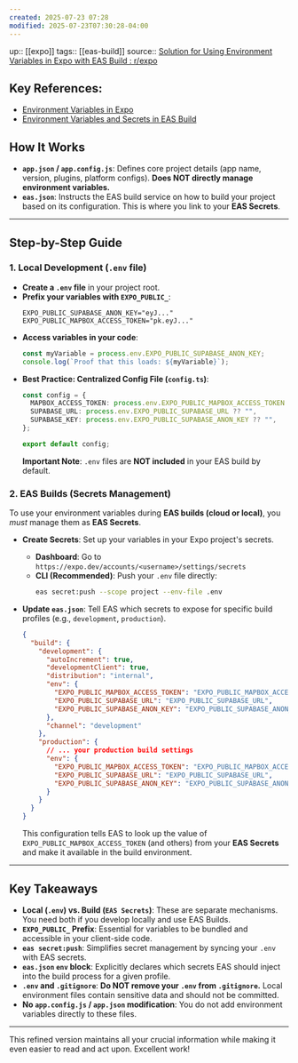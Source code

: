 ```yaml
---
created: 2025-07-23 07:28
modified: 2025-07-23T07:30:28-04:00
---
```

up:: [[expo]]
tags:: [[eas-build]]
source:: [Solution for Using Environment Variables in Expo with EAS Build : r/expo](https://www.reddit.com/r/expo/comments/1feh09e/solution_for_using_environment_variables_in_expo/)
## Key References:

  * [Environment Variables in Expo](https://docs.expo.dev/guides/environment-variables/)
  * [Environment Variables and Secrets in EAS Build](https://docs.expo.dev/build-reference/variables/)

## How It Works

  * **`app.json` / `app.config.js`**: Defines core project details (app name, version, plugins, platform configs). **Does NOT directly manage environment variables.**
  * **`eas.json`**: Instructs the EAS build service on how to build your project based on its configuration. This is where you link to your **EAS Secrets**.

-----

## Step-by-Step Guide

### 1\. Local Development (`.env` file)

  * **Create a `.env` file** in your project root.
  * **Prefix your variables with `EXPO_PUBLIC_`**:
    ```
    EXPO_PUBLIC_SUPABASE_ANON_KEY="eyJ..."
    EXPO_PUBLIC_MAPBOX_ACCESS_TOKEN="pk.eyJ..."
    ```
  * **Access variables in your code**:
    ```typescript
    const myVariable = process.env.EXPO_PUBLIC_SUPABASE_ANON_KEY;
    console.log(`Proof that this loads: ${myVariable}`);
    ```
  * **Best Practice: Centralized Config File (`config.ts`)**:
    ```typescript
    const config = {
      MAPBOX_ACCESS_TOKEN: process.env.EXPO_PUBLIC_MAPBOX_ACCESS_TOKEN ?? "",
      SUPABASE_URL: process.env.EXPO_PUBLIC_SUPABASE_URL ?? "",
      SUPABASE_KEY: process.env.EXPO_PUBLIC_SUPABASE_ANON_KEY ?? "",
    };

    export default config;
    ```
    **Important Note**: `.env` files are **NOT included** in your EAS build by default.

### 2\. EAS Builds (Secrets Management)

To use your environment variables during **EAS builds (cloud or local)**, you *must* manage them as **EAS Secrets**.

  * **Create Secrets**: Set up your variables in your Expo project's secrets.

      * **Dashboard**: Go to `https://expo.dev/accounts/<username>/settings/secrets`
      * **CLI (Recommended)**: Push your `.env` file directly:
        ```bash
        eas secret:push --scope project --env-file .env
        ```

  * **Update `eas.json`**: Tell EAS which secrets to expose for specific build profiles (e.g., `development`, `production`).

    ```json
    {
      "build": {
        "development": {
          "autoIncrement": true,
          "developmentClient": true,
          "distribution": "internal",
          "env": {
            "EXPO_PUBLIC_MAPBOX_ACCESS_TOKEN": "EXPO_PUBLIC_MAPBOX_ACCESS_TOKEN",
            "EXPO_PUBLIC_SUPABASE_URL": "EXPO_PUBLIC_SUPABASE_URL",
            "EXPO_PUBLIC_SUPABASE_ANON_KEY": "EXPO_PUBLIC_SUPABASE_ANON_KEY"
          },
          "channel": "development"
        },
        "production": {
          // ... your production build settings
          "env": {
            "EXPO_PUBLIC_MAPBOX_ACCESS_TOKEN": "EXPO_PUBLIC_MAPBOX_ACCESS_TOKEN",
            "EXPO_PUBLIC_SUPABASE_URL": "EXPO_PUBLIC_SUPABASE_URL",
            "EXPO_PUBLIC_SUPABASE_ANON_KEY": "EXPO_PUBLIC_SUPABASE_ANON_KEY"
          }
        }
      }
    }
    ```

    This configuration tells EAS to look up the value of `EXPO_PUBLIC_MAPBOX_ACCESS_TOKEN` (and others) from your **EAS Secrets** and make it available in the build environment.

-----

## Key Takeaways

  * **Local (`.env`) vs. Build (`EAS Secrets`)**: These are separate mechanisms. You need both if you develop locally and use EAS Builds.
  * **`EXPO_PUBLIC_` Prefix**: Essential for variables to be bundled and accessible in your client-side code.
  * **`eas secret:push`**: Simplifies secret management by syncing your `.env` with EAS secrets.
  * **`eas.json` `env` block**: Explicitly declares which secrets EAS should inject into the build process for a given profile.
  * **`.env` and `.gitignore`**: **Do NOT remove your `.env` from `.gitignore`.** Local environment files contain sensitive data and should not be committed.
  * **No `app.config.js` / `app.json` modification**: You do not add environment variables directly to these files.

-----

This refined version maintains all your crucial information while making it even easier to read and act upon. Excellent work\!